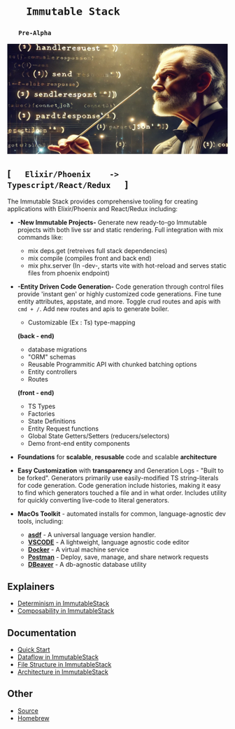 # `    Immutable Stack    `
### `    Pre-Alpha           `

![software composer image](https://raw.githubusercontent.com/Macioa/MinCurryPipe/main/_logo_adjusted.png)

## [`    Elixir/Phoenix    ->    Typescript/React/Redux    `] 

The Immutable Stack provides comprehensive tooling for creating applications with Elixir/Phoenix and React/Redux including:

- **-New Immutable Projects-**   Generate new ready-to-go Immutable projects with both live ssr and static rendering. Full integration with mix commands like:
  - mix deps.get (retreives full stack dependencies)
  - mix compile (compiles front and back end)
  - mix phx.server (In -dev-, starts vite with hot-reload and serves static files from phoenix endpoint)

- **-Entity Driven Code Generation-**    Code generation through control files provide 'instant gen' or highly customized code generations. Fine tune entity attributes, appstate, and more. Toggle crud routes and apis with `cmd + /`. Add new routes and apis to generate boiler. 
  
  - Customizable (Ex : Ts) type-mapping

  **(back - end)**
  - database migrations
  - "ORM" schemas
  - Reusable Programmitic API with chunked batching options
  - Entity controllers
  - Routes

  **(front - end)**
  - TS Types
  - Factories
  - State Definitions
  - Entity Request functions
  - Global State Getters/Setters (reducers/selectors)
  - Demo front-end entity components 

- **Foundations** for **scalable**, **resusable** code and scalable **architecture**

- **Easy Customization** with **transparency** and Generation Logs - "Built to be forked". Generators primarily use easily-modified TS string-literals for code generation. Code generation include histories, making it easy to find which generators touched a file and in what order. Includes utility for quickly converting live-code to literal generators.

- **MacOs Toolkit** - automated installs for common, language-agnostic dev tools, including:

  - **[asdf](https://asdf-vm.com/)** - A universal language version handler.
  - **[VSCODE](https://code.visualstudio.com/)** - A lightweight, language agnostic code editor
  - **[Docker](https://www.docker.com/)** - A virtual machine service
  - **[Postman](https://www.postman.com/)** - Deploy, save, manage, and share network requests
  - **[DBeaver](https://dbeaver.io/)** - A db-agnostic database utility

## Explainers
* [Determinism in ImmutableStack](https://github.com/Macioa/ImmutableStuff/blob/master/determinism.md)
* [Composability in ImmutableStack](https://github.com/Macioa/ImmutableStuff/blob/master/composability.md)

## Documentation
* [Quick Start](https://github.com/Macioa/ImmutableStuff/blob/master/quickstart.md)
* [Dataflow in ImmutableStack](https://github.com/Macioa/ImmutableStuff/blob/master/dataflow.md)
* [File Structure in ImmutableStack](https://github.com/Macioa/ImmutableStuff/blob/master/filestructure.md)
* [Architecture in ImmutableStack](https://github.com/Macioa/ImmutableStuff/blob/master/architecture.md)

## Other
* [Source](https://github.com/Macioa/ImmutableStack)
* [Homebrew](https://github.com/Macioa/homebrew-immutable)